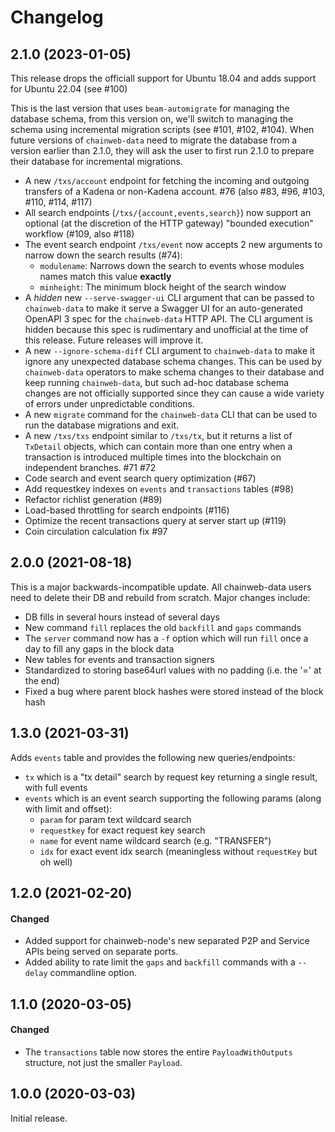 # Changelog

## 2.1.0 (2023-01-05)

This release drops the officiall support for Ubuntu 18.04 and adds support for Ubuntu 22.04 (see #100)

This is the last version that uses `beam-automigrate` for managing the database schema, from this version on, we'll switch to managing the schema using incremental migration scripts (see #101, #102, #104). When future versions of `chainweb-data` need to migrate the database from a version earlier than 2.1.0, they will ask the user to first run 2.1.0 to prepare their database for incremental migrations.

- A new `/txs/account` endpoint for fetching the incoming and outgoing transfers of a Kadena or non-Kadena account. #76 (also #83, #96, #103, #110, #114, #117)
- All search endpoints (`/txs/{account,events,search}`) now support an optional (at the discretion of the HTTP gateway) "bounded execution" workflow  (#109, also #118)
- The event search endpoint `/txs/event` now accepts 2 new arguments to narrow down the search results (#74):
   - `modulename`: Narrows down the search to events whose modules names match this value **exactly**
   - `minheight`: The minimum block height of the search window
- A _hidden_ new `--serve-swagger-ui` CLI argument that can be passed to `chainweb-data` to make it serve a Swagger UI for an auto-generated OpenAPI 3 spec for the `chainweb-data` HTTP API. The CLI argument is hidden because this spec is rudimentary and unofficial at the time of this release. Future releases will improve it.
- A new `--ignore-schema-diff` CLI argument to `chainweb-data` to make it ignore any unexpected database schema changes. This can be used by `chainweb-data` operators to make schema changes to their database and keep running  `chainweb-data`, but such ad-hoc database schema changes are not officially supported since they can cause a wide variety of errors under unpredictable conditions.
- A new `migrate` command for the `chainweb-data` CLI that can be used to run the database migrations and exit.
- A new `/txs/txs` endpoint similar to `/txs/tx`, but it returns a list of `TxDetail` objects, which can contain more than one entry when a transaction is introduced multiple times into the blockchain on independent branches. #71 #72
- Code search and event search query optimization (#67)
- Add requestkey indexes on `events` and `transactions` tables (#98)
- Refactor richlist generation (#89)
- Load-based throttling for search endpoints (#116)
- Optimize the recent transactions query at server start up (#119)
- Coin circulation calculation fix #97

## 2.0.0 (2021-08-18)

This is a major backwards-incompatible update. All chainweb-data users need to
delete their DB and rebuild from scratch.  Major changes include:

- DB fills in several hours instead of several days
- New command `fill` replaces the old `backfill` and `gaps` commands
- The `server` command now has a `-f` option which will run `fill` once a day to
  fill any gaps in the block data
- New tables for events and transaction signers
- Standardized to storing base64url values with no padding (i.e. the '=' at the end)
- Fixed a bug where parent block hashes were stored instead of the block hash

## 1.3.0 (2021-03-31)

Adds `events` table and provides the following new queries/endpoints:
  - `tx` which is a "tx detail" search by request key returning a single result, with full events
  - `events` which is an event search supporting the following params (along with limit and offset):
    - `param` for param text wildcard search
    - `requestkey` for exact request key search
    - `name` for event name wildcard search (e.g. "TRANSFER")
    - `idx` for exact event idx search (meaningless without `requestKey` but oh well)


## 1.2.0 (2021-02-20)

#### Changed

- Added support for chainweb-node's new separated P2P and Service APIs being served on separate ports.
- Added ability to rate limit the `gaps` and `backfill` commands with a
  `--delay` commandline option.

## 1.1.0 (2020-03-05)

#### Changed

- The `transactions` table now stores the entire `PayloadWithOutputs` structure,
  not just the smaller `Payload`.

## 1.0.0 (2020-03-03)

Initial release.
